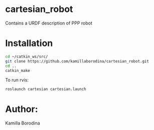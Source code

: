# cartesian_robot
Contains a URDF description of PPP robot
# Installation

```sh
cd ~/catkin_ws/src/
git clone https://github.com/kamillaborodina/cartesian_robot.git
cd ..
catkin_make
```
To run rvis:
```sh
roslaunch cartesian cartesian.launch
```
# Author:
Kamilla Borodina
